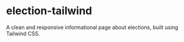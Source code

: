 # election-tailwind
A clean and responsive informational page about elections, built using Tailwind CSS.
